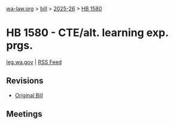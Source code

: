 [wa-law.org](/) > [bill](/bill/) > [2025-26](/bill/2025-26/) > [HB 1580](/bill/2025-26/hb/1580/)

# HB 1580 - CTE/alt. learning exp. prgs.
[leg.wa.gov](https://app.leg.wa.gov/billsummary?BillNumber=1580&Year=2025&Initiative=false) | [RSS Feed](./rss.xml)

## Revisions
* [Original Bill](1/)

## Meetings